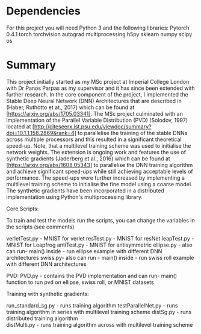 # Dependencies

For this project you will need Python 3 and the following libraries:
Pytorch 0.4.1
torch
torchvision
autograd
multiprocessing
h5py
sklearn
numpy
scipy
os

# Summary
This project initially started as my MSc project at Imperial College London with Dr Panos Parpas as my supervisor and it has since
been extended with further research. In the core component of the project, I implemented the Stable Deep Neural Network (DNN) Architectures
that are described in (Haber, Ruthotto et at., 2017) which can be found at [https://arxiv.org/abs/1705.03341]. The MSc project culminated with an implementation of the Parallel Variable Distribution (PVD) (Solodov, 1997) located at [http://citeseerx.ist.psu.edu/viewdoc/summary?doi=10.1.1.158.2869&rank=4] to parallelise the training of the stable DNNs across multiple processors and this resulted in a significant theoretical speed-up. Note, that a multilevel training scheme was used to initialise the network weights.
The extension is ongoing work and features the use of synthetic gradients (Jaderberg et al., 2016) which can be found at [https://arxiv.org/abs/1608.05343] to parallelise the DNN training algorithm and achieve significant speed-ups while still achieving acceptable levels of performance. The speed-ups were further increased by implementing a multilevel training scheme to initialise the fine model using a coarse model. The synthetic gradients have been incorporated in a distributed implementation using Python's multiprocessing library.   


Core Scripts:

To train and test the models run the scripts, you can change the variables in the scripts (see comments)

verletTest.py - MNIST for verlet
resTest.py - MNIST for resNet
leapTest.py - MNIST for Leapfrog
antiTest.py - MNIST for antisymmetric
ellipse.py - also can run- main() inside - run ellipse example with different DNN architectures
swiss.py- also can run - main() inside - run swiss roll example with different DNN architectures

PVD:
PVD.py - contains the PVD implementation and can run- main() function to run pvd on ellipse, swiss roll, or MNIST datasets

Training with synthetic gradients:

run_standard_sg.py - runs training algorithm 
testParallelNet.py - runs training algorithm in series with multilevel training scheme
distSg.py - runs distributed training algorithm  
distMulti.py - runs training algorithm across with multilevel training scheme
